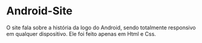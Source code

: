 # Android-Site
 O site fala sobre a história da logo do Android, sendo totalmente responsivo em qualquer dispositivo. Ele foi feito apenas em Html e Css.
